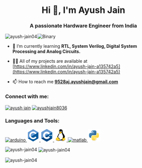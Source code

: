 <h1 align="center">Hi 👋, I'm Ayush Jain</h1>
<h3 align="center">A passionate Hardware Engineer from India</h3>

<img align="right" alt="Binary" width="400" src="https://i.pinimg.com/originals/d4/81/f3/d481f3c72e283309071f79e01b05c06d.gif">

<p align="left"> <img src="https://komarev.com/ghpvc/?username=ayush-jain04&label=Profile%20views&color=0e75b6&style=flat" alt="ayush-jain04" /> </p>

- 🌱 I’m currently learning **RTL, System Verilog, Digital System Processing and Analog Circuits.**

- 👨‍💻 All of my projects are available at [https://www.linkedin.com/in/ayush-jain-a135742a5](https://www.linkedin.com/in/ayush-jain-a135742a5)

- 📫 How to reach me **9528aj.ayushjain@gmail.com**

<h3 align="left">Connect with me:</h3>
<p align="left">
<a href="https://linkedin.com/in/ayush jain" target="blank"><img align="center" src="https://raw.githubusercontent.com/rahuldkjain/github-profile-readme-generator/master/src/images/icons/Social/linked-in-alt.svg" alt="ayush jain" height="30" width="40" /></a>
<a href="https://instagram.com/ayushjain8036" target="blank"><img align="center" src="https://raw.githubusercontent.com/rahuldkjain/github-profile-readme-generator/master/src/images/icons/Social/instagram.svg" alt="ayushjain8036" height="30" width="40" /></a>
</p>

<h3 align="left">Languages and Tools:</h3>
<p align="left"> <a href="https://www.arduino.cc/" target="_blank" rel="noreferrer"> <img src="https://cdn.worldvectorlogo.com/logos/arduino-1.svg" alt="arduino" width="40" height="40"/> </a> <a href="https://www.cprogramming.com/" target="_blank" rel="noreferrer"> <img src="https://raw.githubusercontent.com/devicons/devicon/master/icons/c/c-original.svg" alt="c" width="40" height="40"/> </a> <a href="https://www.w3schools.com/cpp/" target="_blank" rel="noreferrer"> <img src="https://raw.githubusercontent.com/devicons/devicon/master/icons/cplusplus/cplusplus-original.svg" alt="cplusplus" width="40" height="40"/> </a> <a href="https://www.linux.org/" target="_blank" rel="noreferrer"> <img src="https://raw.githubusercontent.com/devicons/devicon/master/icons/linux/linux-original.svg" alt="linux" width="40" height="40"/> </a> <a href="https://www.mathworks.com/" target="_blank" rel="noreferrer"> <img src="https://upload.wikimedia.org/wikipedia/commons/2/21/Matlab_Logo.png" alt="matlab" width="40" height="40"/> </a> <a href="https://www.python.org" target="_blank" rel="noreferrer"> <img src="https://raw.githubusercontent.com/devicons/devicon/master/icons/python/python-original.svg" alt="python" width="40" height="40"/> </a> </p>

<p><img align="left" src="https://github-readme-stats.vercel.app/api/top-langs?username=ayush-jain04&show_icons=true&locale=en&layout=compact" alt="ayush-jain04" /></p>

<p>&nbsp;<img align="center" src="https://github-readme-stats.vercel.app/api?username=ayush-jain04&show_icons=true&locale=en" alt="ayush-jain04" /></p>

<p><img align="center" src="https://github-readme-streak-stats.herokuapp.com/?user=ayush-jain04&" alt="ayush-jain04" /></p>
